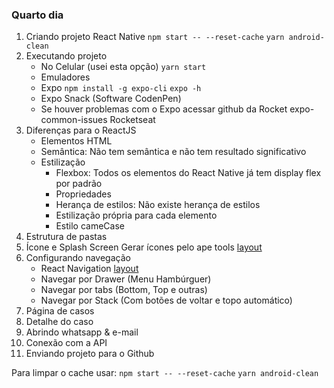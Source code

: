 ### Quarto dia

1. Criando projeto React Native
   `npm start -- --reset-cache`
   `yarn android-clean`
2. Executando projeto
   - No Celular (usei esta opção)
     `yarn start`
   - Emuladores
   - Expo
     `npm install -g expo-cli`
     `expo -h`
   - Expo Snack (Software CodenPen)
   - Se houver problemas com o Expo acessar github da Rocket expo-common-issues Rocketseat
3. Diferenças para o ReactJS
   - Elementos HTML
   - Semântica: Não tem semântica e não tem resultado significativo
   - Estilização
     - Flexbox: Todos os elementos do React Native já tem display flex por padrão
     - Propriedades
     - Herança de estilos: Não existe herança de estilos
     - Estilização própria para cada elemento
     - Estilo cameCase
4. Estrutura de pastas
5. Ícone e Splash Screen
   Gerar ícones pelo ape tools [layout](https://apetools.webprofusion.com/#/)
6. Configurando navegação
   - React Navigation
     [layout](https://reactnavigation.org/docs/getting-started/)
   - Navegar por Drawer (Menu Hambúrguer)
   - Navegar por tabs (Bottom, Top e outras)
   - Navegar por Stack (Com botões de voltar e topo automático)
7. Página de casos
8. Detalhe do caso
9. Abrindo whatsapp & e-mail
10. Conexão com a API
11. Enviando projeto para o Github

Para limpar o cache usar:
`npm start -- --reset-cache`
`yarn android-clean`
